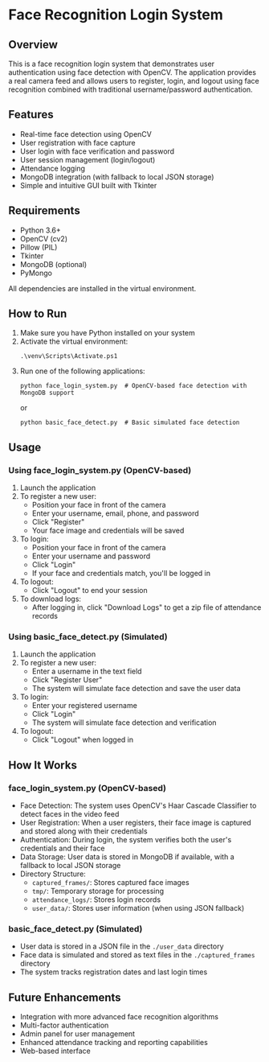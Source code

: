 # Face Recognition Login System

## Overview
This is a face recognition login system that demonstrates user authentication using face detection with OpenCV. The application provides a real camera feed and allows users to register, login, and logout using face recognition combined with traditional username/password authentication.

## Features
- Real-time face detection using OpenCV
- User registration with face capture
- User login with face verification and password
- User session management (login/logout)
- Attendance logging
- MongoDB integration (with fallback to local JSON storage)
- Simple and intuitive GUI built with Tkinter

## Requirements
- Python 3.6+
- OpenCV (cv2)
- Pillow (PIL)
- Tkinter
- MongoDB (optional)
- PyMongo

All dependencies are installed in the virtual environment.

## How to Run
1. Make sure you have Python installed on your system
2. Activate the virtual environment:
   ```
   .\venv\Scripts\Activate.ps1
   ```
3. Run one of the following applications:
   ```
   python face_login_system.py  # OpenCV-based face detection with MongoDB support
   ```
   or
   ```
   python basic_face_detect.py  # Basic simulated face detection
   ```

## Usage

### Using face_login_system.py (OpenCV-based)
1. Launch the application
2. To register a new user:
   - Position your face in front of the camera
   - Enter your username, email, phone, and password
   - Click "Register"
   - Your face image and credentials will be saved
3. To login:
   - Position your face in front of the camera
   - Enter your username and password
   - Click "Login"
   - If your face and credentials match, you'll be logged in
4. To logout:
   - Click "Logout" to end your session
5. To download logs:
   - After logging in, click "Download Logs" to get a zip file of attendance records

### Using basic_face_detect.py (Simulated)
1. Launch the application
2. To register a new user:
   - Enter a username in the text field
   - Click "Register User"
   - The system will simulate face detection and save the user data
3. To login:
   - Enter your registered username
   - Click "Login"
   - The system will simulate face detection and verification
4. To logout:
   - Click "Logout" when logged in

## How It Works

### face_login_system.py (OpenCV-based)
- Face Detection: The system uses OpenCV's Haar Cascade Classifier to detect faces in the video feed
- User Registration: When a user registers, their face image is captured and stored along with their credentials
- Authentication: During login, the system verifies both the user's credentials and their face
- Data Storage: User data is stored in MongoDB if available, with a fallback to local JSON storage
- Directory Structure:
  - `captured_frames/`: Stores captured face images
  - `tmp/`: Temporary storage for processing
  - `attendance_logs/`: Stores login records
  - `user_data/`: Stores user information (when using JSON fallback)

### basic_face_detect.py (Simulated)
- User data is stored in a JSON file in the `./user_data` directory
- Face data is simulated and stored as text files in the `./captured_frames` directory
- The system tracks registration dates and last login times

## Future Enhancements
- Integration with more advanced face recognition algorithms
- Multi-factor authentication
- Admin panel for user management
- Enhanced attendance tracking and reporting capabilities
- Web-based interface
